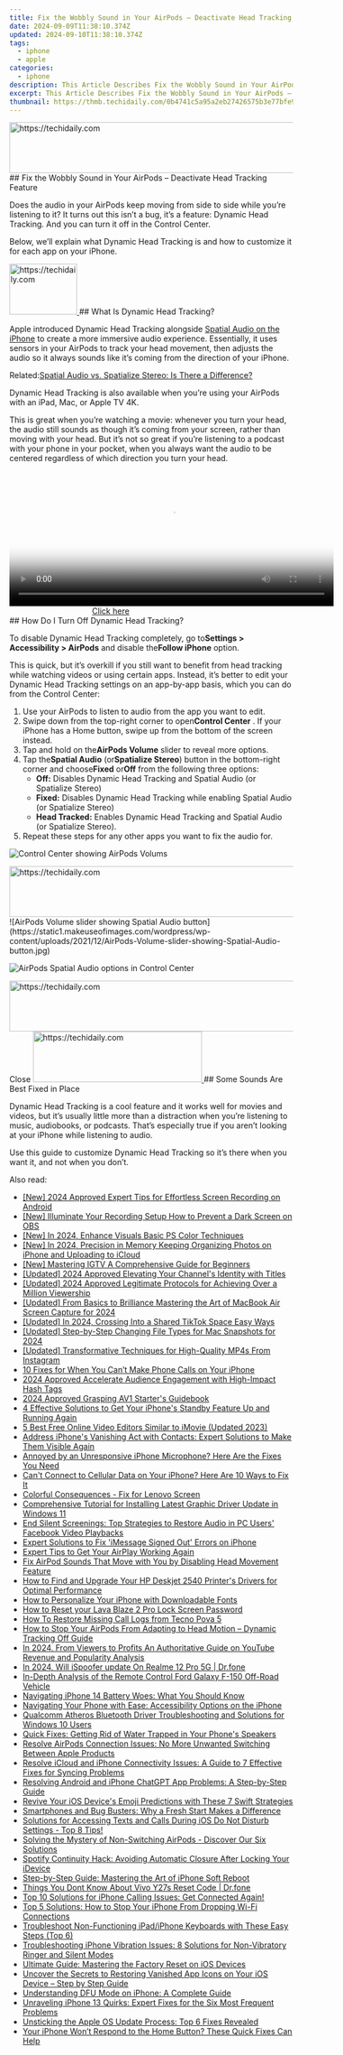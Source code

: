 ```yaml
---
title: Fix the Wobbly Sound in Your AirPods – Deactivate Head Tracking Feature
date: 2024-09-09T11:38:10.374Z
updated: 2024-09-10T11:38:10.374Z
tags:
  - iphone
  - apple
categories:
  - iphone
description: This Article Describes Fix the Wobbly Sound in Your AirPods – Deactivate Head Tracking Feature
excerpt: This Article Describes Fix the Wobbly Sound in Your AirPods – Deactivate Head Tracking Feature
thumbnail: https://thmb.techidaily.com/0b4741c5a95a2eb27426575b3e77bfe93d41de0ce8390e58e556e7c4a810a2f7.jpg
---
```


<!-- affiliate ads begin -->
<a href="https://zebaoaffiliateprogram.pxf.io/c/5597632/2137972/21526" target="_top" id="2137972">
  <img src="//a.impactradius-go.com/display-ad/21526-2137972" border="0" alt="https://techidaily.com" width="728" height="90"/>
</a>
<img height="0" width="0" src="https://zebaoaffiliateprogram.pxf.io/i/5597632/2137972/21526" style="position:absolute;visibility:hidden;" border="0" />
<!-- affiliate ads end -->
## Fix the Wobbly Sound in Your AirPods – Deactivate Head Tracking Feature

 Does the audio in your AirPods keep moving from side to side while you’re listening to it? It turns out this isn’t a bug, it’s a feature: Dynamic Head Tracking. And you can turn it off in the Control Center.

 Below, we’ll explain what Dynamic Head Tracking is and how to customize it for each app on your iPhone.

<!-- affiliate ads begin -->
<a href="https://aligracehair.sjv.io/c/5597632/2115909/19272" target="_top" id="2115909">
  <img src="//a.impactradius-go.com/display-ad/19272-2115909" border="0" alt="https://techidaily.com" width="120" height="90"/>
</a>
<img height="0" width="0" src="https://aligracehair.sjv.io/i/5597632/2115909/19272" style="position:absolute;visibility:hidden;" border="0" />
<!-- affiliate ads end -->
## What Is Dynamic Head Tracking?

 Apple introduced Dynamic Head Tracking alongside [Spatial Audio on the iPhone](https://www.makeuseof.com/what-is-spatial-audio/) to create a more immersive audio experience. Essentially, it uses sensors in your AirPods to track your head movement, then adjusts the audio so it always sounds like it’s coming from the direction of your iPhone.

 Related:[Spatial Audio vs. Spatialize Stereo: Is There a Difference?](https://www.makeuseof.com/spatial-audio-vs-spatialize-stereo/)

 Dynamic Head Tracking is also available when you’re using your AirPods with an iPad, Mac, or Apple TV 4K.

 This is great when you’re watching a movie: whenever you turn your head, the audio still sounds as though it’s coming from your screen, rather than moving with your head. But it’s not so great if you’re listening to a podcast with your phone in your pocket, when you always want the audio to be centered regardless of which direction you turn your head.

<!-- affiliate ads begin -->
<span id="1993645">
					<video width="576" height="240" style="cursor:pointer"
           poster="//a.impactradius-go.com/display-clicktoplayimage/1993645.png"
           onclick="if(!this.playClicked){this.play();this.setAttribute('controls',true);this.playClicked=true;}">
	   <source src="//a.impactradius-go.com/display-ad/22993-1993645">
	   <img src="//a.impactradius-go.com/display-clicktoplayimage/1993645.png" style="border: none; height: 100%; width: 100%; object-fit: contain">
	</video>
	<div style="width:360px;text-align:center"><a href="javascript:window.open(decodeURIComponent('https%3A%2F%2Fhomestyler.sjv.io%2Fc%2F5597632%2F1993645%2F22993'), '_blank');void(0);">Click here</a></div>
</span>
<img height="0" width="0" src="https://imp.pxf.io/i/5597632/1993645/22993" style="position:absolute;visibility:hidden;" border="0" />
<!-- affiliate ads end -->
## How Do I Turn Off Dynamic Head Tracking?

 To disable Dynamic Head Tracking completely, go to**Settings > Accessibility > AirPods** and disable the**Follow iPhone** option.

 This is quick, but it’s overkill if you still want to benefit from head tracking while watching videos or using certain apps. Instead, it’s better to edit your Dynamic Head Tracking settings on an app-by-app basis, which you can do from the Control Center:

1. Use your AirPods to listen to audio from the app you want to edit.
2. Swipe down from the top-right corner to open**Control Center** . If your iPhone has a Home button, swipe up from the bottom of the screen instead.
3. Tap and hold on the**AirPods Volume** slider to reveal more options.
4. Tap the**Spatial Audio** (or**Spatialize Stereo**) button in the bottom-right corner and choose**Fixed** or**Off** from the following three options:  
   * **Off:** Disables Dynamic Head Tracking and Spatial Audio (or Spatialize Stereo)  
   * **Fixed:** Disables Dynamic Head Tracking while enabling Spatial Audio (or Spatialize Stereo)  
   * **Head Tracked:** Enables Dynamic Head Tracking and Spatial Audio (or Spatialize Stereo).
5. Repeat these steps for any other apps you want to fix the audio for.

![Control Center showing AirPods Volums](https://static1.makeuseofimages.com/wordpress/wp-content/uploads/2021/12/Control-Center-showing-AirPods-Volums.jpg)

<!-- affiliate ads begin -->
<a href="https://ursime.pxf.io/c/5597632/2136536/16384" target="_top" id="2136536">
  <img src="//a.impactradius-go.com/display-ad/16384-2136536" border="0" alt="https://techidaily.com" width="728" height="90"/>
</a>
<img height="0" width="0" src="https://ursime.pxf.io/i/5597632/2136536/16384" style="position:absolute;visibility:hidden;" border="0" />
<!-- affiliate ads end -->
![AirPods Volume slider showing Spatial Audio button](https://static1.makeuseofimages.com/wordpress/wp-content/uploads/2021/12/AirPods-Volume-slider-showing-Spatial-Audio-button.jpg)

![AirPods Spatial Audio options in Control Center](https://static1.makeuseofimages.com/wordpress/wp-content/uploads/2021/12/AirPods-Spatial-Audio-options-in-Control-Center.jpg)

<!-- affiliate ads begin -->
<a href="https://unicoeye.pxf.io/c/5597632/2121332/18498" target="_top" id="2121332">
  <img src="//a.impactradius-go.com/display-ad/18498-2121332" border="0" alt="https://techidaily.com" width="728" height="90"/>
</a>
<img height="0" width="0" src="https://unicoeye.pxf.io/i/5597632/2121332/18498" style="position:absolute;visibility:hidden;" border="0" />
<!-- affiliate ads end -->
Close

<!-- affiliate ads begin -->
<a href="https://appsumo.8odi.net/c/5597632/2137393/7443" target="_top" id="2137393">
  <img src="//a.impactradius-go.com/display-ad/7443-2137393" border="0" alt="https://techidaily.com" width="300" height="90"/>
</a>
<img height="0" width="0" src="https://appsumo.8odi.net/i/5597632/2137393/7443" style="position:absolute;visibility:hidden;" border="0" />
<!-- affiliate ads end -->
## Some Sounds Are Best Fixed in Place

 Dynamic Head Tracking is a cool feature and it works well for movies and videos, but it’s usually little more than a distraction when you’re listening to music, audiobooks, or podcasts. That’s especially true if you aren’t looking at your iPhone while listening to audio.

 Use this guide to customize Dynamic Head Tracking so it’s there when you want it, and not when you don’t.

<ins class="adsbygoogle"
     style="display:block"
     data-ad-format="autorelaxed"
     data-ad-client="ca-pub-7571918770474297"
     data-ad-slot="1223367746"></ins>



<ins class="adsbygoogle"
     style="display:block"
     data-ad-client="ca-pub-7571918770474297"
     data-ad-slot="8358498916"
     data-ad-format="auto"
     data-full-width-responsive="true"></ins>

<span class="atpl-alsoreadstyle">Also read:</span>
<div><ul>
<li><a href="https://screen-sharing-recording.techidaily.com/new-2024-approved-expert-tips-for-effortless-screen-recording-on-android/"><u>[New] 2024 Approved Expert Tips for Effortless Screen Recording on Android</u></a></li>
<li><a href="https://screen-capture.techidaily.com/new-illuminate-your-recording-setup-how-to-prevent-a-dark-screen-on-obs/"><u>[New] Illuminate Your Recording Setup How to Prevent a Dark Screen on OBS</u></a></li>
<li><a href="https://vp-tips.techidaily.com/new-in-2024-enhance-visuals-basic-ps-color-techniques/"><u>[New] In 2024, Enhance Visuals Basic PS Color Techniques</u></a></li>
<li><a href="https://fox-glue.techidaily.com/new-in-2024-precision-in-memory-keeping-organizing-photos-on-iphone-and-uploading-to-icloud/"><u>[New] In 2024, Precision in Memory Keeping Organizing Photos on iPhone and Uploading to iCloud</u></a></li>
<li><a href="https://instagram-clips.techidaily.com/new-mastering-igtv-a-comprehensive-guide-for-beginners/"><u>[New] Mastering IGTV A Comprehensive Guide for Beginners</u></a></li>
<li><a href="https://facebook-video-share.techidaily.com/updated-2024-approved-elevating-your-channels-identity-with-titles/"><u>[Updated] 2024 Approved Elevating Your Channel's Identity with Titles</u></a></li>
<li><a href="https://youtube-zero.techidaily.com/ed-2024-approved-legitimate-protocols-for-achieving-over-a-million-viewership/"><u>[Updated] 2024 Approved Legitimate Protocols for Achieving Over a Million Viewership</u></a></li>
<li><a href="https://screen-video-capture.techidaily.com/updated-from-basics-to-brilliance-mastering-the-art-of-macbook-air-screen-capture-for-2024/"><u>[Updated] From Basics to Brilliance Mastering the Art of MacBook Air Screen Capture for 2024</u></a></li>
<li><a href="https://tiktok-videos.techidaily.com/updated-in-2024-crossing-into-a-shared-tiktok-space-easy-ways/"><u>[Updated] In 2024, Crossing Into a Shared TikTok Space Easy Ways</u></a></li>
<li><a href="https://video-screen-grab.techidaily.com/updated-step-by-step-changing-file-types-for-mac-snapshots-for-2024/"><u>[Updated] Step-by-Step Changing File Types for Mac Snapshots for 2024</u></a></li>
<li><a href="https://instagram-video-recordings.techidaily.com/updated-transformative-techniques-for-high-quality-mp4s-from-instagram/"><u>[Updated] Transformative Techniques for High-Quality MP4s From Instagram</u></a></li>
<li><a href="https://fox-that.techidaily.com/10-fixes-for-when-you-cant-make-phone-calls-on-your-iphone/"><u>10 Fixes for When You Can’t Make Phone Calls on Your iPhone</u></a></li>
<li><a href="https://youtube-clips.techidaily.com/2024-approved-accelerate-audience-engagement-with-high-impact-hash-tags/"><u>2024 Approved Accelerate Audience Engagement with High-Impact Hash Tags</u></a></li>
<li><a href="https://some-techniques.techidaily.com/2024-approved-grasping-av1-starters-guidebook/"><u>2024 Approved Grasping AV1 Starter's Guidebook</u></a></li>
<li><a href="https://fox-that.techidaily.com/4-effective-solutions-to-get-your-iphones-standby-feature-up-and-running-again/"><u>4 Effective Solutions to Get Your iPhone's Standby Feature Up and Running Again</u></a></li>
<li><a href="https://ai-vdieo-software.techidaily.com/5-best-free-online-video-editors-similar-to-imovie-updated-2023/"><u>5 Best Free Online Video Editors Similar to iMovie (Updated 2023)</u></a></li>
<li><a href="https://fox-that.techidaily.com/address-iphones-vanishing-act-with-contacts-expert-solutions-to-make-them-visible-again/"><u>Address iPhone's Vanishing Act with Contacts: Expert Solutions to Make Them Visible Again</u></a></li>
<li><a href="https://fox-that.techidaily.com/annoyed-by-an-unresponsive-iphone-microphone-here-are-the-fixes-you-need/"><u>Annoyed by an Unresponsive iPhone Microphone? Here Are the Fixes You Need</u></a></li>
<li><a href="https://fox-that.techidaily.com/cant-connect-to-cellular-data-on-your-iphone-here-are-10-ways-to-fix-it/"><u>Can't Connect to Cellular Data on Your iPhone? Here Are 10 Ways to Fix It</u></a></li>
<li><a href="https://graphic-issues.techidaily.com/colorful-consequences-fix-for-lenovo-screen/"><u>Colorful Consequences - Fix for Lenovo Screen</u></a></li>
<li><a href="https://win-amazing.techidaily.com/comprehensive-tutorial-for-installing-latest-graphic-driver-update-in-windows-11/"><u>Comprehensive Tutorial for Installing Latest Graphic Driver Update in Windows 11</u></a></li>
<li><a href="https://sound-issues.techidaily.com/end-silent-screenings-top-strategies-to-restore-audio-in-pc-users-facebook-video-playbacks/"><u>End Silent Screenings: Top Strategies to Restore Audio in PC Users' Facebook Video Playbacks</u></a></li>
<li><a href="https://fox-that.techidaily.com/expert-solutions-to-fix-imessage-signed-out-errors-on-iphone/"><u>Expert Solutions to Fix 'iMessage Signed Out' Errors on iPhone</u></a></li>
<li><a href="https://fox-that.techidaily.com/expert-tips-to-get-your-airplay-working-again/"><u>Expert Tips to Get Your AirPlay Working Again</u></a></li>
<li><a href="https://fox-that.techidaily.com/fix-airpod-sounds-that-move-with-you-by-disabling-head-movement-feature/"><u>Fix AirPod Sounds That Move with You by Disabling Head Movement Feature</u></a></li>
<li><a href="https://driver-download.techidaily.com/how-to-find-and-upgrade-your-hp-deskjet-2540-printers-drivers-for-optimal-performance/"><u>How to Find and Upgrade Your HP Deskjet 2540 Printer's Drivers for Optimal Performance</u></a></li>
<li><a href="https://techno-recovery.techidaily.com/how-to-personalize-your-iphone-with-downloadable-fonts/"><u>How to Personalize Your iPhone with Downloadable Fonts</u></a></li>
<li><a href="https://android-unlock.techidaily.com/how-to-reset-your-lava-blaze-2-pro-lock-screen-password-by-drfone-android/"><u>How to Reset your Lava Blaze 2 Pro Lock Screen Password</u></a></li>
<li><a href="https://blog-min.techidaily.com/how-to-restore-missing-call-logs-from-tecno-pova-5-by-fonelab-android-recover-call-logs/"><u>How To Restore Missing Call Logs from Tecno Pova 5</u></a></li>
<li><a href="https://fox-that.techidaily.com/how-to-stop-your-airpods-from-adapting-to-head-motion-dynamic-tracking-off-guide/"><u>How to Stop Your AirPods From Adapting to Head Motion – Dynamic Tracking Off Guide</u></a></li>
<li><a href="https://youtube-data.techidaily.com/24-from-viewers-to-profits-an-authoritative-guide-on-youtube-revenue-and-popularity-analysis/"><u>In 2024, From Viewers to Profits An Authoritative Guide on YouTube Revenue and Popularity Analysis</u></a></li>
<li><a href="https://phone-solutions.techidaily.com/in-2024-will-ispoofer-update-on-realme-12-pro-5g-drfone-by-drfone-virtual-android/"><u>In 2024, Will iSpoofer update On Realme 12 Pro 5G | Dr.fone</u></a></li>
<li><a href="https://buynow-tips.techidaily.com/in-depth-analysis-of-the-remote-control-ford-galaxy-f-150-off-road-vehicle/"><u>In-Depth Analysis of the Remote Control Ford Galaxy F-150 Off-Road Vehicle</u></a></li>
<li><a href="https://fox-that.techidaily.com/navigating-iphone-14-battery-woes-what-you-should-know/"><u>Navigating iPhone 14 Battery Woes: What You Should Know</u></a></li>
<li><a href="https://fox-that.techidaily.com/navigating-your-phone-with-ease-accessibility-options-on-the-iphone/"><u>Navigating Your Phone with Ease: Accessibility Options on the iPhone</u></a></li>
<li><a href="https://driver-error.techidaily.com/qualcomm-atheros-bluetooth-driver-troubleshooting-and-solutions-for-windows-10-users/"><u>Qualcomm Atheros Bluetooth Driver Troubleshooting and Solutions for Windows 10 Users</u></a></li>
<li><a href="https://fox-that.techidaily.com/quick-fixes-getting-rid-of-water-trapped-in-your-phones-speakers/"><u>Quick Fixes: Getting Rid of Water Trapped in Your Phone's Speakers</u></a></li>
<li><a href="https://fox-that.techidaily.com/resolve-airpods-connection-issues-no-more-unwanted-switching-between-apple-products/"><u>Resolve AirPods Connection Issues: No More Unwanted Switching Between Apple Products</u></a></li>
<li><a href="https://fox-that.techidaily.com/resolve-icloud-and-iphone-connectivity-issues-a-guide-to-7-effective-fixes-for-syncing-problems/"><u>Resolve iCloud and iPhone Connectivity Issues: A Guide to 7 Effective Fixes for Syncing Problems</u></a></li>
<li><a href="https://fox-that.techidaily.com/resolving-android-and-iphone-chatgpt-app-problems-a-step-by-step-guide/"><u>Resolving Android and iPhone ChatGPT App Problems: A Step-by-Step Guide</u></a></li>
<li><a href="https://fox-that.techidaily.com/revive-your-ios-devices-emoji-predictions-with-these-7-swift-strategies/"><u>Revive Your iOS Device's Emoji Predictions with These 7 Swift Strategies</u></a></li>
<li><a href="https://fox-that.techidaily.com/smartphones-and-bug-busters-why-a-fresh-start-makes-a-difference/"><u>Smartphones and Bug Busters: Why a Fresh Start Makes a Difference</u></a></li>
<li><a href="https://fox-that.techidaily.com/1721478417958-solutions-for-accessing-texts-and-calls-during-ios-do-not-disturb-settings-top-8-tips/"><u>Solutions for Accessing Texts and Calls During iOS Do Not Disturb Settings - Top 8 Tips!</u></a></li>
<li><a href="https://fox-that.techidaily.com/solving-the-mystery-of-non-switching-airpods-discover-our-six-solutions/"><u>Solving the Mystery of Non-Switching AirPods - Discover Our Six Solutions</u></a></li>
<li><a href="https://fox-that.techidaily.com/spotify-continuity-hack-avoiding-automatic-closure-after-locking-your-idevice/"><u>Spotify Continuity Hack: Avoiding Automatic Closure After Locking Your iDevice</u></a></li>
<li><a href="https://fox-that.techidaily.com/step-by-step-guide-mastering-the-art-of-iphone-soft-reboot/"><u>Step-by-Step Guide: Mastering the Art of iPhone Soft Reboot</u></a></li>
<li><a href="https://techidaily.com/things-you-dont-know-about-vivo-y27s-reset-code-drfone-by-drfone-reset-android-reset-android/"><u>Things You Dont Know About Vivo Y27s Reset Code | Dr.fone</u></a></li>
<li><a href="https://fox-that.techidaily.com/1721477287941-top-10-solutions-for-iphone-calling-issues-get-connected-again/"><u>Top 10 Solutions for iPhone Calling Issues: Get Connected Again!</u></a></li>
<li><a href="https://fox-that.techidaily.com/top-5-solutions-how-to-stop-your-iphone-from-dropping-wi-fi-connections/"><u>Top 5 Solutions: How to Stop Your iPhone From Dropping Wi-Fi Connections</u></a></li>
<li><a href="https://fox-that.techidaily.com/troubleshoot-non-functioning-ipadiphone-keyboards-with-these-easy-steps-top-6/"><u>Troubleshoot Non-Functioning iPad/iPhone Keyboards with These Easy Steps (Top 6)</u></a></li>
<li><a href="https://fox-that.techidaily.com/troubleshooting-iphone-vibration-issues-8-solutions-for-non-vibratory-ringer-and-silent-modes/"><u>Troubleshooting iPhone Vibration Issues: 8 Solutions for Non-Vibratory Ringer and Silent Modes</u></a></li>
<li><a href="https://fox-that.techidaily.com/ultimate-guide-mastering-the-factory-reset-on-ios-devices/"><u>Ultimate Guide: Mastering the Factory Reset on iOS Devices</u></a></li>
<li><a href="https://fox-that.techidaily.com/uncover-the-secrets-to-restoring-vanished-app-icons-on-your-ios-device-step-by-step-guide/"><u>Uncover the Secrets to Restoring Vanished App Icons on Your iOS Device – Step by Step Guide</u></a></li>
<li><a href="https://fox-that.techidaily.com/understanding-dfu-mode-on-iphone-a-complete-guide/"><u>Understanding DFU Mode on iPhone: A Complete Guide</u></a></li>
<li><a href="https://fox-that.techidaily.com/unraveling-iphone-13-quirks-expert-fixes-for-the-six-most-frequent-problems/"><u>Unraveling iPhone 13 Quirks: Expert Fixes for the Six Most Frequent Problems</u></a></li>
<li><a href="https://fox-that.techidaily.com/unsticking-the-apple-os-update-process-top-6-fixes-revealed/"><u>Unsticking the Apple OS Update Process: Top 6 Fixes Revealed</u></a></li>
<li><a href="https://fox-that.techidaily.com/your-iphone-wont-respond-to-the-home-button-these-quick-fixes-can-help/"><u>Your iPhone Won’t Respond to the Home Button? These Quick Fixes Can Help</u></a></li>
</ul></div>
